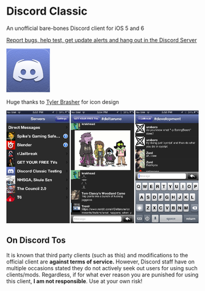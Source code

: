 # Discord Classic
An unofficial bare-bones Discord client for iOS 5 and 6

[Report bugs, help test, get update alerts and hang out in the Discord Server](https://discord.gg/A93uJh3)

![icon](https://github.com/Cellomonster/iOS-Discord-Classic/raw/master/Icon%402x.png)

Huge thanks to [Tyler Brasher](https://twitter.com/TyBrasher) for icon design

![screenshot](https://github.com/Cellomonster/iOS-Discord-Classic/raw/master/Screenshots.png)


## On Discord Tos
It is known that third party clients (such as this) and modifications to the official client are **against terms of service.** However, Discord staff have on multiple occasions stated they do not actively seek out users for using such clients/mods. Regardless, if for what ever reason you are punished for using this client, **I am not responsible**. Use at your own risk!
